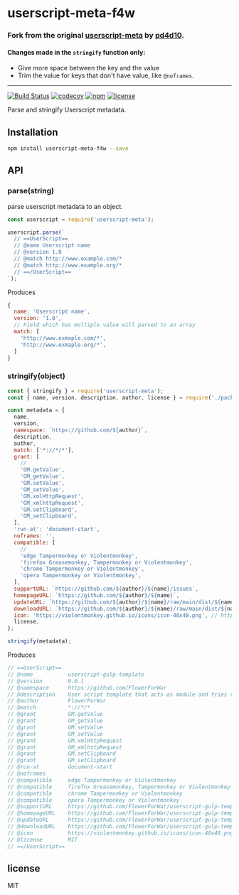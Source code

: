 # userscript-meta-f4w

### Fork from the original [userscript-meta](https://github.com/pd4d10/userscript-meta) by [pd4d10](https://github.com/pd4d10).

#### Changes made in the `stringify` function only:

- Give more space between the key and the value
- Trim the value for keys that don't have value, like `@noframes`.

---

[![Build Status](https://travis-ci.org/pd4d10/userscript-meta.svg?branch=master)](https://travis-ci.org/pd4d10/userscript-meta)
[![codecov](https://codecov.io/gh/pd4d10/userscript-meta/branch/master/graph/badge.svg)](https://codecov.io/gh/pd4d10/userscript-meta)
[![npm](https://img.shields.io/npm/v/userscript-meta.svg)](https://www.npmjs.com/package/userscript-meta)
[![license](https://img.shields.io/npm/l/userscript-meta.svg)](https://www.npmjs.com/package/userscript-meta)

Parse and stringify Userscript metadata.

## Installation

```sh
npm install userscript-meta-f4w --save
```

## API

### parse(string)

parse userscript metadata to an object.

```js
const userscript = require('userscript-meta');

userscript.parse(`
  // ==UserScript==
  // @name Userscript name
  // @version 1.0
  // @match http://www.example.com/*
  // @match http://www.example.org/*
  // ==/UserScript==
`);
```

Produces

```js
{
  name: 'Userscript name',
  version: '1.0',
  // Field which has multiple value will parsed to an array
  match: [
    'http://www.exmaple.com/*',
    'http://www.exmaple.org/*',
  ]
}
```

### stringify(object)

```js
const { stringify } = require('userscript-meta');
const { name, version, description, author, license } = require('./package.json');

const metadata = {
  name,
  version,
  namespace: `https://github.com/${author}`,
  description,
  author,
  match: ['*://*/*'],
  grant: [
    //
    'GM.getValue',
    'GM_getValue',
    'GM.setValue',
    'GM_setValue',
    'GM.xmlHttpRequest',
    'GM_xmlhttpRequest',
    'GM.setClipboard',
    'GM_setClipboard',
  ],
  'run-at': 'document-start',
  noframes: '',
  compatible: [
    //
    'edge Tampermonkey or Violentmonkey',
    'firefox Greasemonkey, Tampermonkey or Violentmonkey',
    'chrome Tampermonkey or Violentmonkey',
    'opera Tampermonkey or Violentmonkey',
  ],
  supportURL: `https://github.com/${author}/${name}/issues`,
  homepageURL: `https://github.com/${author}/${name}`,
  updateURL: `https://github.com/${author}/${name}/raw/main/dist/${name}.meta.js`,
  downloadURL: `https://github.com/${author}/${name}/raw/main/dist/${name}.user.js`,
  icon: 'https://violentmonkey.github.io/icons/icon-48x48.png', // https://www.google.com/s2/favicons?sz=64&domain=github.com
  license,
};

stringify(metadata);
```

Produces

```js
// ==UserScript==
// @name           userscript-gulp-template
// @version        0.0.1
// @namespace      https://github.com/FlowerForWar
// @description    User script template that acts as module and tries to simulate imports
// @author         FlowerForWar
// @match          *://*/*
// @grant          GM.getValue
// @grant          GM_getValue
// @grant          GM.setValue
// @grant          GM_setValue
// @grant          GM.xmlHttpRequest
// @grant          GM_xmlhttpRequest
// @grant          GM.setClipboard
// @grant          GM_setClipboard
// @run-at         document-start
// @noframes
// @compatible     edge Tampermonkey or Violentmonkey
// @compatible     firefox Greasemonkey, Tampermonkey or Violentmonkey
// @compatible     chrome Tampermonkey or Violentmonkey
// @compatible     opera Tampermonkey or Violentmonkey
// @supportURL     https://github.com/FlowerForWar/userscript-gulp-template/issues
// @homepageURL    https://github.com/FlowerForWar/userscript-gulp-template
// @updateURL      https://github.com/FlowerForWar/userscript-gulp-template/raw/main/dist/userscript-gulp-template.meta.js
// @downloadURL    https://github.com/FlowerForWar/userscript-gulp-template/raw/main/dist/userscript-gulp-template.user.js
// @icon           https://violentmonkey.github.io/icons/icon-48x48.png
// @license        MIT
// ==/UserScript==
```

## license

MIT
